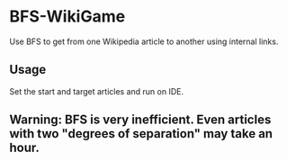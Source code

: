 # BFS-WikiGame
Use BFS to get from one Wikipedia article to another using internal links.

## Usage
Set the start and target articles and run on IDE.

## Warning: BFS is very inefficient. Even articles with two "degrees of separation" may take an hour.

